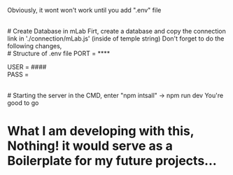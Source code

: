 Obviously, it wont won't work until you add ".env" file

<br />
# Create Database in mLab  
Firt, create a database and copy the connection link in './connection/mLab.js' (inside of temple string)
Don't forget to do the following changes,

<br />
# Structure of .env file
PORT = ****

USER = #### <br />
PASS = $$$$

<br />
# Starting the server
in the CMD, enter "npm intsall"
-> npm run dev
You're good to go



# What I am developing with this, Nothing! it would serve as a Boilerplate for my future projects...

